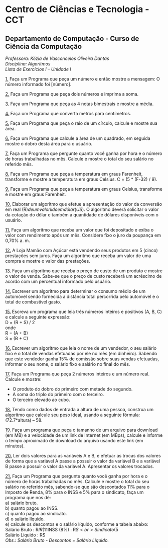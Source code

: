 # Centro de Ciências e Tecnologia - CCT 
## Departamento de Computação - Curso de Ciência da Computação

*Professora: Kézia de Vasconcelos Oliveira Dantas<br>
Disciplina: Algoritmos<br>
Lista de Exercícios I – Unidade I* <br>

[1.](https://github.com/Knnedy/programacao_1_UEPB/blob/master/Lista%20de%20exercicio%201%20-%20variaveis/exercicio_01.py)
Faça um Programa que peça um número e então mostre a mensagem: O número informado foi [número].

[2.](https://github.com/Knnedy/programacao_1_UEPB/blob/master/Lista%20de%20exercicio%201%20-%20variaveis/exercicio_02.py)
Faça um Programa que peça dois números e imprima a soma.

[3.](https://github.com/Knnedy/programacao_1_UEPB/blob/master/Lista%20de%20exercicio%201%20-%20variaveis/exercicio_03.py)
Faça um Programa que peça as 4 notas bimestrais e mostre a média.

[4.](https://github.com/Knnedy/programacao_1_UEPB/blob/master/Lista%20de%20exercicio%201%20-%20variaveis/exercicio_04.py)
Faça um Programa que converta metros para centímetros.

[5.](https://github.com/Knnedy/programacao_1_UEPB/blob/master/Lista%20de%20exercicio%201%20-%20variaveis/exercicio_05.py)
Faça um Programa que peça o raio de um círculo, calcule e mostre sua área.

[6.](https://github.com/Knnedy/programacao_1_UEPB/blob/master/Lista%20de%20exercicio%201%20-%20variaveis/exercicio_06.py)
Faça um Programa que calcule a área de um quadrado, em seguida mostre o dobro desta área para o usuário.

[7.](https://github.com/Knnedy/programacao_1_UEPB/blob/master/Lista%20de%20exercicio%201%20-%20variaveis/exercicio_07.py)
Faça um Programa que pergunte quanto você ganha por hora e o número de horas trabalhadas no mês.
Calcule e mostre o total do seu salário no referido mês.

[8.](https://github.com/Knnedy/programacao_1_UEPB/blob/master/Lista%20de%20exercicio%201%20-%20variaveis/exercicio_08.py)
Faça um Programa que peça a temperatura em graus Farenheit, transforme e mostre a  temperatura
em graus Celsius. C = (5 * (F-32) / 9).

[9.](https://github.com/Knnedy/programacao_1_UEPB/blob/master/Lista%20de%20exercicio%201%20-%20variaveis/exercicio_09.py)
Faça um Programa que peça a temperatura em graus Celsius, transforme e mostre em graus Farenheit.

[10.](https://github.com/Knnedy/programacao_1_UEPB/blob/master/Lista%20de%20exercicio%201%20-%20variaveis/exercicio_010.py)
Elaborar um algoritmo que efetue a apresentação do valor da conversão em real (R$) de
um valor lido em dólar (US$). O algoritmo deverá solicitar o valor da cotação do dólar
e também a quantidade de dólares disponíveis com o usuário.

[11.](https://github.com/Knnedy/programacao_1_UEPB/blob/master/Lista%20de%20exercicio%201%20-%20variaveis/exercicio_011.py)
Faça um algoritmo que receba um valor que foi depositado e exiba o valor com  rendimento após um mês.
Considere fixo o juro da poupança em 0,70% a. m.

[12.](https://github.com/Knnedy/programacao_1_UEPB/blob/master/Lista%20de%20exercicio%201%20-%20variaveis/exercicio_012.py)
A Loja Mamão com Açúcar está vendendo seus produtos em 5 (cinco) prestações sem juros.
Faça um algoritmo que receba um valor de uma compra e mostre o valor das prestações.

[13.](https://github.com/Knnedy/programacao_1_UEPB/blob/master/Lista%20de%20exercicio%201%20-%20variaveis/exercicio_013.py)
Faça um algoritmo que receba o preço de custo de um produto e mostre o valor de venda.
Sabe-se que o preço de custo receberá um acréscimo de acordo com um percentual informado
pelo usuário.

[14.]()
Escrever um algoritmo para determinar o consumo médio de um automóvel sendo fornecida a distância
total percorrida pelo automóvel e o total de combustível gasto.

[15.]()
Escreva um programa que leia três números inteiros e positivos (A, B, C) e calcule a 
seguinte expressão:<br>
D = (R + S) / 2 <br>
onde <br>
R = (A + B) <br>
S = (B + C)

[16.]()
Escrever um algoritmo que leia o nome de um vendedor, o seu salário fixo e o total de vendas
efetuadas por ele no mês (em dinheiro). Sabendo que este vendedor ganha 15% de comissão sobre
suas vendas efetuadas, informar o seu nome, o salário fixo e salário no final do mês.

[17.]()
Faça um Programa que peça 2 números inteiros e um número real. Calcule e mostre:
- O produto do dobro do primeiro com metade do segundo. 
- A soma do triplo do primeiro com o terceiro.
- O terceiro elevado ao cubo.

[18.]()
Tendo como dados de entrada a altura de uma pessoa, construa um algoritmo que calcule seu peso
ideal, usando a seguinte fórmula: (72.7*altura) – 58.

[19.]()
Faça um programa que peça o tamanho de um arquivo para download (em MB) e a velocidade de
um link de Internet (em MBps), calcule e informe o tempo aproximado de download do arquivo
usando este link (em minutos).

[20.]()
Ler dois valores para as variáveis A e B, e efetuar as trocas dos valores de forma que a
variável A passe a possuir o valor da variável B e a variável B passe a possuir o valor
da variável A. Apresentar os valores trocados.

[21.]()
Faça um Programa que pergunte quanto você ganha por hora e o número de horas trabalhadas
no mês. Calcule e mostre o total do seu salário no referido mês, sabendo-se que são descontados 11%
para o Imposto de Renda, 8% para o INSS e 5% para o sindicato, faça um programa que nos dê:<br>
    a) salário bruto. <br>
    b) quanto pagou ao INSS.<br>
    c) quanto pagou ao sindicato.<br>
    d) o salário líquido.<br>
    e) calcule os descontos e o salário líquido, conforme a tabela abaixo:<br>
        Salário Bruto : R$IR (11%) : R$INSS (8%) : R$S <br>
        Sindicato ( 5%) : R$ <br>
        Salário Liquido : R$ <br>
        *Obs.: Salário Bruto - Descontos = Salário Líquido.*